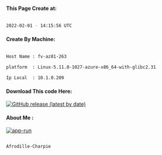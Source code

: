 
   
#### This Page Create at:

```bash

2022-02-01 - 14:15:56 UTC

```

#### Create By Machine:

```bash

Host Name : fv-az81-263

platform  : Linux-5.11.0-1027-azure-x86_64-with-glibc2.31

Ip Local  : 10.1.0.209

```
#### Download This code Here:

[![GitHub release (latest by date)](https://img.shields.io/github/v/release/Afrodille-Charpie/App-Run-1?style=for-the-badge&label=Download)](https://github.com/Afrodille-Charpie/App-Run-1/releases) 

</p> 

#### About Me :

[![app-run](https://github.com/Afrodille-Charpie/App-Run-1/actions/workflows/app-run.yml/badge.svg)](https://github.com/Afrodille-Charpie/App-Run-1/actions/workflows/app-run.yml)

```bash

Afrodille-Charpie

```

